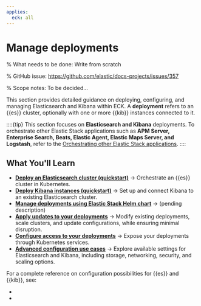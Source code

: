 ```yaml
---
applies:
  eck: all
---
```

# Manage deployments

% What needs to be done: Write from scratch

% GitHub issue: https://github.com/elastic/docs-projects/issues/357

% Scope notes: To be decided...

This section provides detailed guidance on deploying, configuring, and managing Elasticsearch and Kibana within ECK. A **deployment** refers to an {{es}} cluster, optionally with one or more {{kib}} instances connected to it.

::::{tip}
This section focuses on **Elasticsearch and Kibana** deployments. To orchestrate other Elastic Stack applications such as **APM Server, Enterprise Search, Beats, Elastic Agent, Elastic Maps Server, and Logstash**, refer to the [Orchestrating other Elastic Stack applications](./orchestrate-other-elastic-applications.md).
::::

## What You'll Learn

- [**Deploy an Elasticsearch cluster (quickstart)**](./elasticsearch-deployment-quickstart.md) → Orchestrate an {{es}} cluster in Kubernetes.
- [**Deploy Kibana instances (quickstart)**](./kibana-instance-quickstart.md) → Set up and connect Kibana to an existing Elasticsearch cluster.
- [**Manage deployments using Elastic Stack Helm chart**](./managing-deployments-using-helm-chart.md) → (pending description)
- [**Apply updates to your deployments**](./update-deployments.md) → Modify existing deployments, scale clusters, and update configurations, while ensuring minimal disruption.
- [**Configure access to your deployments**](./accessing-services.md) → Expose your deployments through Kubernetes services.
- [**Advanced configuration use cases**](./configure-deployments.md) → Explore available settings for Elasticsearch and Kibana, including storage, networking, security, and scaling options.

For a complete reference on configuration possibilities for {{es}} and {{kib}}, see:

- [](./elasticsearch-configuration.md)
- [](./kibana-configuration.md)